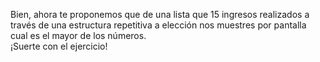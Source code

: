 Bien, ahora te proponemos que de una lista que 15 ingresos realizados a través de una estructura repetitiva a elección nos muestres por pantalla cual es el mayor de los números.<br>¡Suerte con el ejercicio!